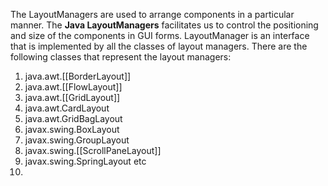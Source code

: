 The LayoutManagers are used to arrange components in a particular manner. The **Java LayoutManagers** facilitates us to control the positioning and size of the components in GUI forms. LayoutManager is an interface that is implemented by all the classes of layout managers. There are the following classes that represent the layout managers:

1.  java.awt.[[BorderLayout]]
2.  java.awt.[[FlowLayout]]
3.  java.awt.[[GridLayout]]
4.  java.awt.CardLayout
5.  java.awt.GridBagLayout
6.  javax.swing.BoxLayout
7.  javax.swing.GroupLayout
8.  javax.swing.[[ScrollPaneLayout]]
9.  javax.swing.SpringLayout etc
10. 

